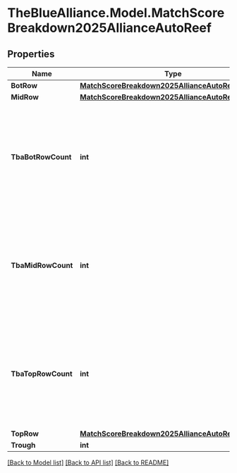# TheBlueAlliance.Model.MatchScoreBreakdown2025AllianceAutoReef

## Properties

Name | Type | Description | Notes
------------ | ------------- | ------------- | -------------
**BotRow** | [**MatchScoreBreakdown2025AllianceAutoReefTopRow**](MatchScoreBreakdown2025AllianceAutoReefTopRow.md) |  | 
**MidRow** | [**MatchScoreBreakdown2025AllianceAutoReefTopRow**](MatchScoreBreakdown2025AllianceAutoReefTopRow.md) |  | 
**TbaBotRowCount** | **int** | Unofficial TBA-computed value that sums the total number of game pieces scored in the botRow object. | [optional] 
**TbaMidRowCount** | **int** | Unofficial TBA-computed value that sums the total number of game pieces scored in the midRow object. | [optional] 
**TbaTopRowCount** | **int** | Unofficial TBA-computed value that sums the total number of game pieces scored in the topRow object. | [optional] 
**TopRow** | [**MatchScoreBreakdown2025AllianceAutoReefTopRow**](MatchScoreBreakdown2025AllianceAutoReefTopRow.md) |  | 
**Trough** | **int** |  | 

[[Back to Model list]](../../README.md#documentation-for-models) [[Back to API list]](../../README.md#documentation-for-api-endpoints) [[Back to README]](../../README.md)

